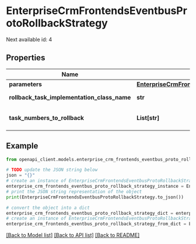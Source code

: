 # EnterpriseCrmFrontendsEventbusProtoRollbackStrategy

Next available id: 4

## Properties

Name | Type | Description | Notes
------------ | ------------- | ------------- | -------------
**parameters** | [**EnterpriseCrmFrontendsEventbusProtoEventParameters**](EnterpriseCrmFrontendsEventbusProtoEventParameters.md) |  | [optional] 
**rollback_task_implementation_class_name** | **str** | Required. This is the name of the task that needs to be executed upon rollback of this task. | [optional] 
**task_numbers_to_rollback** | **List[str]** | Required. These are the tasks numbers of the tasks whose &#x60;rollback_strategy.rollback_task_implementation_class_name&#x60; needs to be executed upon failure of this task. | [optional] 

## Example

```python
from openapi_client.models.enterprise_crm_frontends_eventbus_proto_rollback_strategy import EnterpriseCrmFrontendsEventbusProtoRollbackStrategy

# TODO update the JSON string below
json = "{}"
# create an instance of EnterpriseCrmFrontendsEventbusProtoRollbackStrategy from a JSON string
enterprise_crm_frontends_eventbus_proto_rollback_strategy_instance = EnterpriseCrmFrontendsEventbusProtoRollbackStrategy.from_json(json)
# print the JSON string representation of the object
print(EnterpriseCrmFrontendsEventbusProtoRollbackStrategy.to_json())

# convert the object into a dict
enterprise_crm_frontends_eventbus_proto_rollback_strategy_dict = enterprise_crm_frontends_eventbus_proto_rollback_strategy_instance.to_dict()
# create an instance of EnterpriseCrmFrontendsEventbusProtoRollbackStrategy from a dict
enterprise_crm_frontends_eventbus_proto_rollback_strategy_from_dict = EnterpriseCrmFrontendsEventbusProtoRollbackStrategy.from_dict(enterprise_crm_frontends_eventbus_proto_rollback_strategy_dict)
```
[[Back to Model list]](../README.md#documentation-for-models) [[Back to API list]](../README.md#documentation-for-api-endpoints) [[Back to README]](../README.md)


